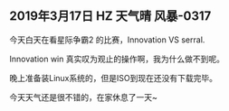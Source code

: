 
## 2019年3月17日 HZ 天气晴  风暴-0317


今天白天在看星际争霸2 的比赛，Innovation VS serral.

Innovation win
真实叹为观止的操作啊，我为什么做不到呢。

晚上准备装Linux系统的，但是ISO到现在还没有下载完毕。  

今天天气还是很不错的，在家休息了一天~



